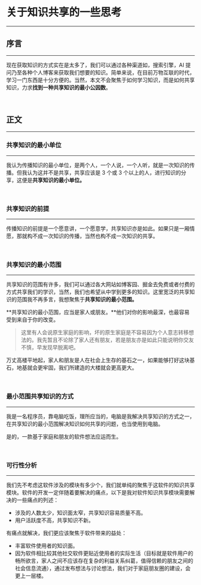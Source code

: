 # 关于知识共享的一些思考

---

## 序言

---

现在获取知识的方式实在是太多了，我们可以通过各种渠道如，搜索引擎，AI 提问乃至各种个人博客来获取我们想要的知识。简单来说，在目前万物互联的时代，学习一门东西是十分方便的。当然，本文不会聚焦于如何学习知识，而是如何共享知识，力求**找到一种共享知识的最小公因数**。

<br />

## 正文

---

### 共享知识的最小单位

---

我认为传播知识的最小单位，是两个人，一个人说，一个人听，就是一次知识的传播。但我认为这并不是共享，共享应该是 3 个或 3 个以上的人，进行知识的分享，这便是**共享知识的最小单位。**

<br />

### 共享知识的前提

---

传播知识的前提是一个愿意讲，一个愿意学，共享知识亦是如此。如果只是一厢情愿，那就构不成一次知识的传播，当然也构不成一次知识的共享。

<br />

### 共享知识的最小范围

---

共享知识的范围有许多，我们可以通过各大网站如博客园、掘金去免费或者付费的方式共享我们的学识，当然，我们也希望从中学到更多的知识。这里宽泛的共享知识的范围我不再多言，我想聚焦于**共享知识的最小范围。**

**共享知识的最小范围，应当是家人或朋友。**他们对你的影响最深，也最容易受到来自于你的改变。

> 这里有人会说原生家庭的影响，坏的原生家庭是不容易因为个人意志转移想法的。我先暂且不论除了家人还有朋友，若是朋友亦是如此只能说明你交友不慎，早发现早脱离吧。

万丈高楼平地起，家人和朋友是人在社会上生存的基石之一，如果能够打好这块基石，地基就会更牢固，我们所建造的大楼就会更高更大。

<br />

### 最小范围共享知识的方式

---

我是一名程序员，靠电脑吃饭，理所应当的，电脑是我解决共享知识的方式之一，在共享知识的最小范围解决知识如何共享的问题，也当使用到电脑。

是的，一款基于家庭和朋友的软件想法应运而生。

<br />

### 可行性分析

---

我们先不考虑这软件涉及的模块有多少个，我们就单纯的聚焦于这软件的知识共享模块。软件的开发一定伴随着要解决的痛点，以下是我对软件知识共享模块需要解决的一些痛点的列述：

* 涉及的人数太少，知识面太窄，共享知识容易质量不高。
* 用户活跃度不高，共享知识不新。

有痛点就解决，我们更应该聚焦于软件带来的益处：

* 丰富软件使用者的知识面。
* 因为软件相比较其他社交软件更贴近使用者的实际生活（目标就是软件用户的畅所欲言，家人之间不应该存在复杂的利益关系纠葛，值得信赖的朋友之间的社会信息流通），通过发布想法与讨论想法，我们对于家庭朋友圈的建设，会更上一层楼。
